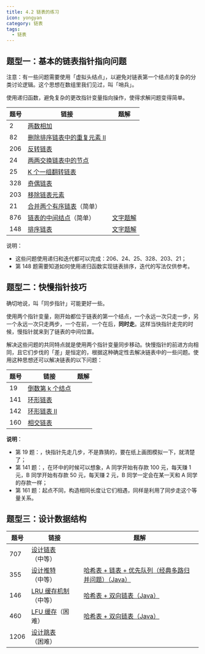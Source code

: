 ```yaml
---
title: 4.2 链表的练习
icon: yongyan
category: 链表
tags:
  - 链表
---
```


## 题型一：基本的链表指针指向问题

注意：有一些问题需要使用「虚拟头结点」，以避免对链表第一个结点的复杂的分类讨论逻辑。这个思想在数组里我们见过，叫「哨兵」。

使用递归函数，避免复杂的更改指针变量指向操作，使得求解问题变得简单。

| 题号 | 链接                                                                                                   | 题解                                                                                                                |
| ---- | ------------------------------------------------------------------------------------------------------ | ------------------------------------------------------------------------------------------------------------------- |
| 2    | [两数相加](https://leetcode-cn.com/problems/add-two-numbers)                                           |                                                                                                                     |
| 82   | [删除排序链表中的重复元素 II](https://leetcode-cn.com/problems/remove-duplicates-from-sorted-list-ii/) |                                                                                                                     |
| 206  | [反转链表](https://leetcode-cn.com/problems/reverse-linked-list)                                       |                                                                                                                     |
| 24   | [两两交换链表中的节点](https://leetcode-cn.com/problems/swap-nodes-in-pairs)                           |                                                                                                                     |
| 25   | [K 个一组翻转链表](https://leetcode-cn.com/problems/reverse-nodes-in-k-group)                          |                                                                                                                     |
| 328  | [奇偶链表](https://leetcode-cn.com/problems/odd-even-linked-list)                                      |                                                                                                                     |
| 203  | [移除链表元素](https://leetcode-cn.com/problems/remove-linked-list-elements/)                          |                                                                                                                     |
| 21   | [合并两个有序链表](https://leetcode-cn.com/problems/merge-two-sorted-lists/)（简单）                   |                                                                                                                     |
| 876  | [链表的中间结点](https://leetcode-cn.com/problems/middle-of-the-linked-list/)（简单）                  | [文字题解](https://leetcode-cn.com/problems/middle-of-the-linked-list/solution/)                                    |
| 148  | [排序链表](https://leetcode-cn.com/problems/sort-list/)                                                | [文字题解](https://leetcode-cn.com/problems/sort-list/solution/zi-di-xiang-shang-de-gui-bing-pai-xu-java-dai-ma-b/) |

说明：

- 这些问题使用递归和迭代都可以完成：206、24、25、328、203、21；
- 第 148 题需要知道如何使用递归函数实现链表排序，迭代的写法仅供参考。

## 题型二：快慢指针技巧

确切地说，叫「同步指针」可能更好一些。

使用两个指针变量，刚开始都位于链表的第一个结点，一个永远一次只走一步，另一个永远一次只走两步，一个在前，一个在后，**同时走**。这样当快指针走完的时候，慢指针就来到了链表的中间位置。

解决这些问题的共同特点就是使用两个指针变量同步移动。快慢指针的前进方向相同，且它们步伐的「差」是恒定的，根据这种确定性去解决链表中的一些问题。使用这种思想还可以解决链表的以下问题：

| 题号 | 链接                                                                                  | 题解 |
| ---- | ------------------------------------------------------------------------------------- | ---- |
| 19   | [倒数第 k 个结点](https://leetcode-cn.com/problems/remove-nth-node-from-end-of-list/) |      |
| 141  | [环形链表](https://leetcode-cn.com/problems/linked-list-cycle/)                       |      |
| 142  | [环形链表 II](https://leetcode-cn.com/problems/linked-list-cycle-ii/)                 |      |
| 160  | [相交链表](https://leetcode-cn.com/problems/intersection-of-two-linked-lists/)        |      |

**说明**：

- 第 19 题：，快指针先走几步，不是靠猜的，要在纸上画图模拟一下，就清楚了；
- 第 141 题：，在环中的时候可以想象，A 同学开始有存款 100 元，每天赚 1 元，B 同学开始有存款 50 元，每天赚 2 元，B 同学一定会在某一天和 A 同学的存款一样；
- 第 161 题：起点不同，构造相同长度让它们相遇，同样是利用了同步走这个等量关系。

## 题型三：设计数据结构

| 题号 | 链接                                                                    | 题解                                                                                                                                                                 |
| ---- | ----------------------------------------------------------------------- | -------------------------------------------------------------------------------------------------------------------------------------------------------------------- |
| 707  | [设计链表](https://leetcode-cn.com/problems/design-linked-list)（中等） |                                                                                                                                                                      |
| 355  | [设计推特](https://leetcode-cn.com/problems/design-twitter)（中等）     | [哈希表 + 链表 + 优先队列（经典多路归并问题）（Java）](https://leetcode-cn.com/problems/design-twitter/solution/ha-xi-biao-lian-biao-you-xian-dui-lie-java-by-liwe/) |
| 146  | [LRU 缓存机制](https://leetcode-cn.com/problems/lru-cache)（中等）      | [哈希表 + 双向链表（Java）](https://leetcode-cn.com/problems/lru-cache/solution/ha-xi-biao-shuang-xiang-lian-biao-java-by-liweiw-2/)                                 |
| 460  | [LFU 缓存](https://leetcode-cn.com/problems/lfu-cache)（困难）          | [哈希表 + 双向链表（Java）](https://leetcode-cn.com/problems/lfu-cache/solution/ha-xi-biao-shuang-xiang-lian-biao-java-by-liweiwei/)                                 |
| 1206 | [设计跳表](https://leetcode-cn.com/problems/design-skiplist)（困难）    |                                                                                                                                                                      |
